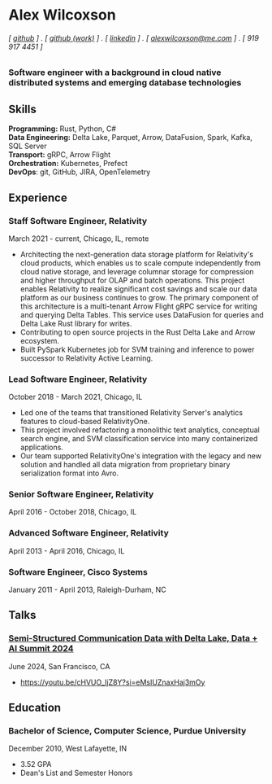 # Alex Wilcoxson

###### [ [github](https://github.com/alexwilcoxson) ] . [ [github (work)](https://github.com/alexwilcoxson-rel) ] . [ [linkedin](https://linkedin.com/in/alexwilcoxson) ] . [ [alexwilcoxson@me.com](mailto:alexwilcoxson@me.com) ] . [ 919 917 4451 ]

### Software engineer with a background in cloud native distributed systems and emerging database technologies

## Skills

**Programming:** Rust, Python, C#  
**Data Engineering:** Delta Lake, Parquet, Arrow, DataFusion, Spark, Kafka, SQL Server  
**Transport:** gRPC, Arrow Flight  
**Orchestration:** Kubernetes, Prefect  
**DevOps**: git, GitHub, JIRA, OpenTelemetry

## Experience

### Staff Software Engineer, Relativity
March 2021 - current, Chicago, IL, remote

- Architecting the next-generation data storage platform for Relativity's cloud products, which enables us to scale compute independently from cloud native storage, and leverage columnar storage for compression and higher throughput for OLAP and batch operations. This project enables Relativity to realize significant cost savings and scale our data platform as our business continues to grow. The primary component of this architecture is a multi-tenant Arrow Flight gRPC service for writing and querying Delta Tables. This service uses DataFusion for queries and Delta Lake Rust library for writes.
- Contributing to open source projects in the Rust Delta Lake and Arrow ecosystem.
- Built PySpark Kubernetes job for SVM training and inference to power successor to Relativity Active Learning.

### Lead Software Engineer, Relativity
October 2018 - March 2021, Chicago, IL

- Led one of the teams that transitioned Relativity Server's analytics features to cloud-based RelativityOne.
- This project involved refactoring a monolithic text analytics, conceptual search engine, and SVM classification service into many containerized applications.
- Our team supported RelativityOne's integration with the legacy and new solution and handled all data migration from proprietary binary serialization format into Avro.

### Senior Software Engineer, Relativity
April 2016 - October 2018, Chicago, IL

### Advanced Software Engineer, Relativity
April 2013 - April 2016, Chicago, IL

### Software Engineer, Cisco Systems
January 2011 - April 2013, Raleigh-Durham, NC

## Talks

### [Semi-Structured Communication Data with Delta Lake, Data + AI Summit 2024](https://youtu.be/cHVUO_IjZ8Y?si=eMsIUZnaxHaj3mOy)
June 2024, San Francisco, CA

- https://youtu.be/cHVUO_IjZ8Y?si=eMsIUZnaxHaj3mOy

## Education

### Bachelor of Science, Computer Science, Purdue University
December 2010, West Lafayette, IN

- 3.52 GPA
- Dean's List and Semester Honors
